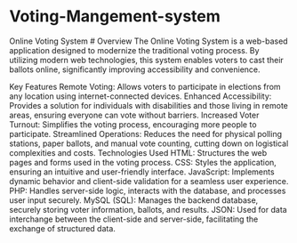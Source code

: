 # Voting-Mangement-system
<head>
 Online Voting System
</head>
 # Overview
The Online Voting System is a web-based application designed to modernize the traditional voting process. By utilizing modern web technologies, this system enables voters to cast their ballots online, significantly improving accessibility and convenience.

Key Features
Remote Voting: Allows voters to participate in elections from any location using internet-connected devices.
Enhanced Accessibility: Provides a solution for individuals with disabilities and those living in remote areas, ensuring everyone can vote without barriers.
Increased Voter Turnout: Simplifies the voting process, encouraging more people to participate.
Streamlined Operations: Reduces the need for physical polling stations, paper ballots, and manual vote counting, cutting down on logistical complexities and costs.
Technologies Used
HTML: Structures the web pages and forms used in the voting process.
CSS: Styles the application, ensuring an intuitive and user-friendly interface.
JavaScript: Implements dynamic behavior and client-side validation for a seamless user experience.
PHP: Handles server-side logic, interacts with the database, and processes user input securely.
MySQL (SQL): Manages the backend database, securely storing voter information, ballots, and results.
JSON: Used for data interchange between the client-side and server-side, facilitating the exchange of structured data.
